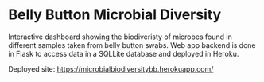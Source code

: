 # Belly Button Microbial Diversity

Interactive dashboard showing the biodiveristy of microbes found in different samples taken from belly button swabs. Web app backend is done in Flask to access data in a SQLLite database and deployed in Heroku. 

Deployed site:
https://microbialbiodiversitybb.herokuapp.com/
